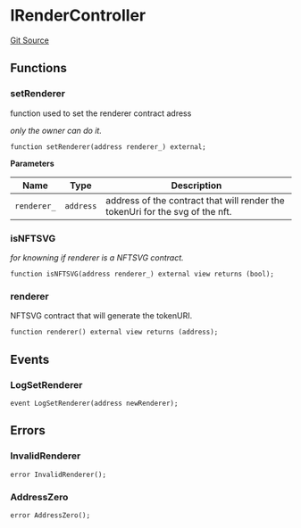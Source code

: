 # IRenderController
[Git Source](https://github.com/ArrakisFinance/arrakis-modular/blob/b9ae3a6dd7145e0f69f817dcb31abd79f8e19310/src/interfaces/IRenderController.sol)


## Functions
### setRenderer

function used to set the renderer contract adress

*only the owner can do it.*


```solidity
function setRenderer(address renderer_) external;
```
**Parameters**

|Name|Type|Description|
|----|----|-----------|
|`renderer_`|`address`|address of the contract that will render the tokenUri for the svg of the nft.|


### isNFTSVG

*for knowning if renderer is a NFTSVG contract.*


```solidity
function isNFTSVG(address renderer_) external view returns (bool);
```

### renderer

NFTSVG contract that will generate the tokenURI.


```solidity
function renderer() external view returns (address);
```

## Events
### LogSetRenderer

```solidity
event LogSetRenderer(address newRenderer);
```

## Errors
### InvalidRenderer

```solidity
error InvalidRenderer();
```

### AddressZero

```solidity
error AddressZero();
```

